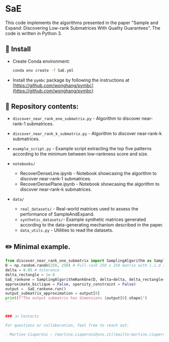 # SaE
This code implements the algorithms presented in the paper "Sample and Expand: Discovering Low-rank Submatrices With Quality Guarantees". 
The code is written in Python 3. 


## 🔧 Install

- Create Conda environment:  
  ```bash
  conda env create -f SaE.yml
  ```
- Install the `pymbc` package by following the instructions at [https://github.com/wonghang/pymbc](https://github.com/wonghang/pymbc)



## 📁 Repository contents: 
- `discover_near_rank_one_submatrix.py` - Algorithm to discover near-rank-1 submatrices. 
- `discover_near_rank_k_submatrix.py` - Algorithm to discover near-rank-k submatrices. 
- `example_script.py` - Example script extracting the top five patterns according to the minimum between low-rankness score and size. 

- `notebooks/`
   - RecoverDenseLine.ipynb - Notebook showcasing the algorithm to discover near-rank-1 submatrices. 
   - RecoverDensePlane.ipynb - Notebook showcasing the algorithm to discover near-rank-k submatrices.  

- `data/`
  - `real_datasets/` - Real-world matrices used to assess the performance of SampleAndExpand. 
  - `synthetic_datasets/`- Example synthetic matrices generated according to the data-generating mechanism described in the paper. 
  -  `data_utils.py` - Utilities to read the datasets. 
  
  
  
## ✏️ Minimal example. 
```python
from discover_near_rank_one_submatrix import SamplingAlgorithm as SamplingAlgorithmRankOne
D = np.random.randn(250, 250) # Full-rank 250 x 250 matrix with i.i.d standard gaussian entries 
delta = 0.05 # tolerance 
delta_rectangle = 1e-8
SaE_rankone = SamplingAlgorithmRankOne(D, delta=delta, delta_rectangle=delta_rectangle, 
approximate_biclique = False, sparsity_constraint = False)
output =  SaE_rankone.run()
output_submatrix_approximation = output[0]
print(f"The output submatrix has dimensions {output[0].shape}")
'''


### ✉️ Contacts

For questions or collaboration, feel free to reach out:

- Martino Ciaperoni – [martino.ciaperoni@sns.it](mailto:martino.ciaperoni@sns.it)





